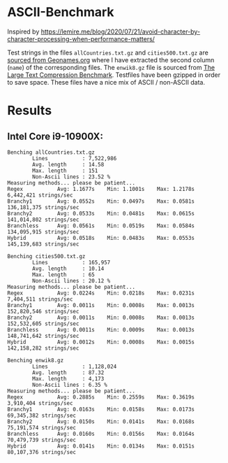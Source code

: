 # ASCII-Benchmark
Inspired by https://lemire.me/blog/2020/07/21/avoid-character-by-character-processing-when-performance-matters/

Test strings in the files `allCountries.txt.gz` and `cities500.txt.gz` are [sourced from Geonames.org](https://download.geonames.org/export/dump/) where I have extracted the second column (`name`) of the corresponding files. The `enwik8.gz` file is sourced from [The Large Text Compression Benchmark](http://mattmahoney.net/dc/textdata.html). Testfiles have been gzipped in order to save space. These files have a nice mix of ASCII / non-ASCII data.

# Results

## Intel Core i9-10900X:

    Benching allCountries.txt.gz
            Lines           : 7,522,986
            Avg. length     : 14.58
            Max. length     : 151
            Non-Ascii lines : 23.52 %
    Measuring methods... please be patient...
    Regex           Avg: 1.1677s    Min: 1.1001s    Max: 1.2178s       6,442,421 strings/sec
    Branchy1        Avg: 0.0552s    Min: 0.0497s    Max: 0.0581s     136,181,375 strings/sec
    Branchy2        Avg: 0.0533s    Min: 0.0481s    Max: 0.0615s     141,014,802 strings/sec
    Branchless      Avg: 0.0561s    Min: 0.0519s    Max: 0.0584s     134,095,915 strings/sec
    Hybrid          Avg: 0.0518s    Min: 0.0483s    Max: 0.0553s     145,139,683 strings/sec

    Benching cities500.txt.gz
            Lines           : 165,957
            Avg. length     : 10.14
            Max. length     : 65
            Non-Ascii lines : 20.12 %
    Measuring methods... please be patient...
    Regex           Avg: 0.0224s    Min: 0.0218s    Max: 0.0231s       7,404,511 strings/sec
    Branchy1        Avg: 0.0011s    Min: 0.0008s    Max: 0.0013s     152,820,546 strings/sec
    Branchy2        Avg: 0.0011s    Min: 0.0008s    Max: 0.0013s     152,532,605 strings/sec
    Branchless      Avg: 0.0011s    Min: 0.0009s    Max: 0.0013s     148,741,642 strings/sec
    Hybrid          Avg: 0.0012s    Min: 0.0008s    Max: 0.0015s     142,158,282 strings/sec

    Benching enwik8.gz
            Lines           : 1,128,024
            Avg. length     : 87.32
            Max. length     : 4,173
            Non-Ascii lines : 6.35 %
    Measuring methods... please be patient...
    Regex           Avg: 0.2885s    Min: 0.2559s    Max: 0.3619s       3,910,404 strings/sec
    Branchy1        Avg: 0.0163s    Min: 0.0158s    Max: 0.0173s      69,345,382 strings/sec
    Branchy2        Avg: 0.0150s    Min: 0.0141s    Max: 0.0168s      75,191,574 strings/sec
    Branchless      Avg: 0.0160s    Min: 0.0156s    Max: 0.0164s      70,479,739 strings/sec
    Hybrid          Avg: 0.0141s    Min: 0.0134s    Max: 0.0151s      80,107,376 strings/sec